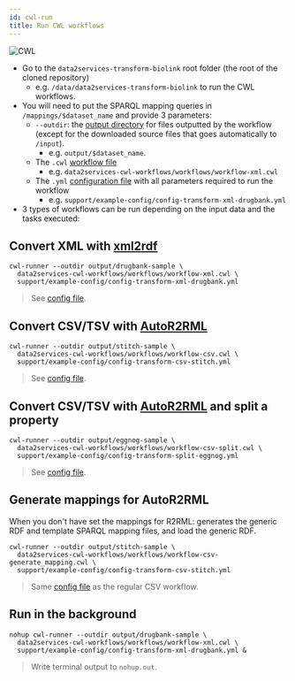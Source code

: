 ```yaml
---
id: cwl-run
title: Run CWL workflows
---
```


![CWL](/data2services/img/CWL_logo.png)


* Go to the `data2services-transform-biolink` root folder (the root of the cloned repository)
  * e.g. `/data/data2services-transform-biolink` to run the CWL workflows.
* You will need to put the SPARQL mapping queries in `/mappings/$dataset_name` and provide 3 parameters:
  * `--outdir`: the [output directory](https://github.com/MaastrichtU-IDS/data2services-transform-biolink/tree/master/output/stitch) for files outputted by the workflow (except for the downloaded source files that goes automatically to `/input`). 
    * e.g. `output/$dataset_name`.
  * The `.cwl` [workflow file](https://github.com/MaastrichtU-IDS/data2services-transform-biolink/blob/master/support/cwl/workflow-xml.cwl)
    * e.g. `data2services-cwl-workflows/workflows/workflow-xml.cwl`
  * The `.yml` [configuration file](https://github.com/MaastrichtU-IDS/data2services-transform-biolink/blob/master/support/example-config/config-transform-xml-drugbank.yml) with all parameters required to run the workflow
    * e.g. `support/example-config/config-transform-xml-drugbank.yml`
* 3 types of workflows can be run depending on the input data and the tasks executed:

## Convert XML with [xml2rdf](https://github.com/MaastrichtU-IDS/xml2rdf)

```shell
cwl-runner --outdir output/drugbank-sample \
  data2services-cwl-workflows/workflows/workflow-xml.cwl \
  support/example-config/config-transform-xml-drugbank.yml
```

> See [config file](https://github.com/MaastrichtU-IDS/data2services-transform-biolink/blob/master/support/example-config/config-transform-xml-drugbank.yml).

## Convert CSV/TSV with [AutoR2RML](https://github.com/amalic/autor2rml)

```shell
cwl-runner --outdir output/stitch-sample \
  data2services-cwl-workflows/workflows/workflow-csv.cwl \
  support/example-config/config-transform-csv-stitch.yml
```

> See [config file](https://github.com/MaastrichtU-IDS/data2services-transform-biolink/blob/master/support/example-config/config-transform-csv-stitch.yml).

## Convert CSV/TSV with [AutoR2RML](https://github.com/amalic/autor2rml) and split a property

```shell
cwl-runner --outdir output/eggnog-sample \
  data2services-cwl-workflows/workflows/workflow-csv-split.cwl \
  support/example-config/config-transform-split-eggnog.yml
```

> See [config file](https://github.com/MaastrichtU-IDS/data2services-transform-biolink/blob/master/support/example-config/config-transform-split-eggnog.yml).

## Generate mappings for AutoR2RML

When you don't have set the mappings for R2RML: generates the generic RDF and template SPARQL mapping files, and load the generic RDF.

```shell
cwl-runner --outdir output/stitch-sample \
  data2services-cwl-workflows/workflows/workflow-csv-generate_mapping.cwl \
  support/example-config/config-transform-csv-stitch.yml
```

> Same [config file](https://github.com/MaastrichtU-IDS/data2services-transform-biolink/blob/master/support/cwl/config/config-transform-csv-stitch.yml) as the regular CSV workflow.

## Run in the background

```shell
nohup cwl-runner --outdir output/drugbank-sample \
  data2services-cwl-workflows/workflows/workflow-xml.cwl \
  support/example-config/config-transform-xml-drugbank.yml &
```

> Write terminal output to `nohup.out`.
